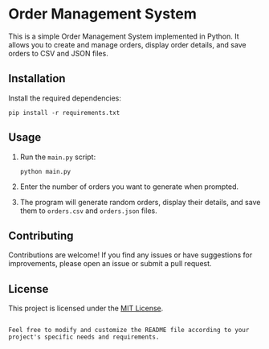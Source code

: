 # Order Management System

This is a simple Order Management System implemented in Python. It allows you to create and manage orders, display order details, and save orders to CSV and JSON files.

## Installation

Install the required dependencies:

   ```shell
   pip install -r requirements.txt
   ```

## Usage

1. Run the `main.py` script:

   ```shell
   python main.py
   ```

2. Enter the number of orders you want to generate when prompted.

3. The program will generate random orders, display their details, and save them to `orders.csv` and `orders.json` files.

## Contributing

Contributions are welcome! If you find any issues or have suggestions for improvements, please open an issue or submit a pull request.

## License

This project is licensed under the [MIT License](LICENSE).
```

Feel free to modify and customize the README file according to your project's specific needs and requirements.